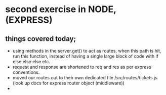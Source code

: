 # second exercise in NODE, (EXPRESS)


## things covered today;
* using methods in the server.get() to act as routes, when this path is hit, run this function, instead of having a single large block of code with if else else else etc.
* request and response are shortened to req and res as per express conventions.
* moved our routes out to their own dedicated file /src/routes/tickets.js (look up docs for express router object (middleware))
* 
